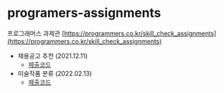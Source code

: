 # programers-assignments
프로그래머스 과제관 [https://programmers.co.kr/skill_check_assignments](https://programmers.co.kr/skill_check_assignments)<br>

- 채용공고 추천 (2021.12.11)
  - [제출코드](https://github.com/joniekwon/programers-assignments/blob/main/%EC%B1%84%EC%9A%A9%EA%B3%B5%EA%B3%A0%EC%B6%94%EC%B2%9C/211211.ipynb)
- 미술작품 분류 (2022.02.13)
  - [제출코드](https://github.com/joniekwon/programers-assignments/blob/main/artpaintings_classification/artpaintings_classification_fastai.ipynb)
